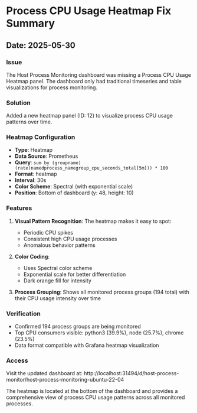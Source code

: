 # Process CPU Usage Heatmap Fix Summary

## Date: 2025-05-30

### Issue
The Host Process Monitoring dashboard was missing a Process CPU Usage Heatmap panel. The dashboard only had traditional timeseries and table visualizations for process monitoring.

### Solution
Added a new heatmap panel (ID: 12) to visualize process CPU usage patterns over time.

### Heatmap Configuration
- **Type**: Heatmap
- **Data Source**: Prometheus
- **Query**: `sum by (groupname) (rate(namedprocess_namegroup_cpu_seconds_total[5m])) * 100`
- **Format**: heatmap
- **Interval**: 30s
- **Color Scheme**: Spectral (with exponential scale)
- **Position**: Bottom of dashboard (y: 48, height: 10)

### Features
1. **Visual Pattern Recognition**: The heatmap makes it easy to spot:
   - Periodic CPU spikes
   - Consistent high CPU usage processes
   - Anomalous behavior patterns
   
2. **Color Coding**: 
   - Uses Spectral color scheme
   - Exponential scale for better differentiation
   - Dark orange fill for intensity

3. **Process Grouping**: Shows all monitored process groups (194 total) with their CPU usage intensity over time

### Verification
- Confirmed 194 process groups are being monitored
- Top CPU consumers visible: python3 (39.9%), node (25.7%), chrome (23.5%)
- Data format compatible with Grafana heatmap visualization

### Access
Visit the updated dashboard at: http://localhost:31494/d/host-process-monitor/host-process-monitoring-ubuntu-22-04

The heatmap is located at the bottom of the dashboard and provides a comprehensive view of process CPU usage patterns across all monitored processes.